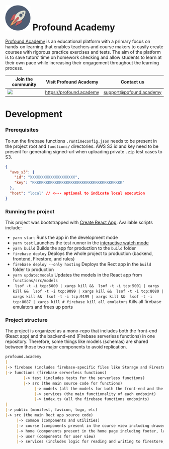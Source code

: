 # <img alt="Profound Academy logo" src="src/logo.svg" width="80"/> Profound Academy

[Profound Academy](https://profound.academy) is an educational platform with a primary focus on hands-on learning 
that enables teachers and course makers to easily create courses with rigorous practice exercises and tests. 
The aim of the platform is to save tutors’ time on homework checking 
and allow students to learn at their own pace while increasing their engagement throughout the learning process.


| Join the community                                                                                  | Visit Profound Academy   | Contact us                                                |
|-----------------------------------------------------------------------------------------------------|--------------------------|-----------------------------------------------------------|
| <a href="https://discord.gg/TTTEcu2Jju"><img src="https://i.imgur.com/YSRtCwE.png" width="180"></a> | https://profound.academy | [support@pofound.academy](mailto:support@pofound.academy) |




# Development

### Prerequisites
To run the firebase functions `.runtimeconfig.json` needs to be present in the project root and `functions/` directories.
AWS S3 id and key need to be present for generating signed-url when uploading private `.zip` test cases to S3.
```json
{
  "aws_s3": {
    "id": "XXXXXXXXXXXXXXXXXXXX",
    "key": "KKKKKKKKKKKKKKKKKKKKKKKKKKKKKKKKKKKKKKKK"
  },
  "host": "local" // <--- optional to indicate local execution
}
```

### Running the project
This project was bootstrapped with [Create React App](https://github.com/facebook/create-react-app).
Available scripts include:
* `yarn start` Runs the app in the development mode
* `yarn test` Launches the test runner in the [interactive watch mode](https://facebook.github.io/create-react-app/docs/running-tests)
* `yarn build` Builds the app for production to the `build` folder
* `firebase deploy` Deploys the whole project to production (backend, frontend, Firestore, and rules)
* `firebase deploy --only hosting` Deploys the Rect app in the `build` folder to production
* `yarn update:models` Updates the models in the React app from `functions/src/models`
* ` lsof -t -i tcp:5000 | xargs kill &&  lsof -t -i tcp:5001 | xargs kill &&  lsof -t -i tcp:9099 | xargs kill &&  lsof -t -i tcp:8080 | xargs kill &&  lsof -t -i tcp:9199 | xargs kill &&  lsof -t -i tcp:8087 | xargs kill # firebase kill all emulators` Kills all firebase emulators and frees up ports

### Project structure
The project is organized as a mono-repo that includes both the front-end (React app) and the backend-end (Firebase serverless functions)
in one repository. Therefore, some things like models (schemas) are shared between those two major components to avoid replication.

```markdown
profound.academy
|
|-> firebase (includes firebase-specific files like Storage and Firestore rules and Firestore indexes)
|-> functions (firebase serverless functions)
        |-> test (includes tests for the serverless functions)
        |-> src (the main source code for functions)
             |-> models (all the models for both the front-end and the backend)
             |-> services (the main functionality of each endpoint)
             |-> index.ts (all the firebase functions endpoints)
|
|-> public (manifest, favicon, logo, etc)
|-> src (the main Rect app source code)
     |-> common (components and utilities)
     |-> course (components present in the course view including drawers, editor, exercise, forum, ranking, etc)
     |-> home (components present in the home page including footer, landing page, etc)
     |-> user (components for user view)
     |-> services (includes logic for reading and writing to firestore, connecting to firebase functions, uploading to S3, etc)
```
